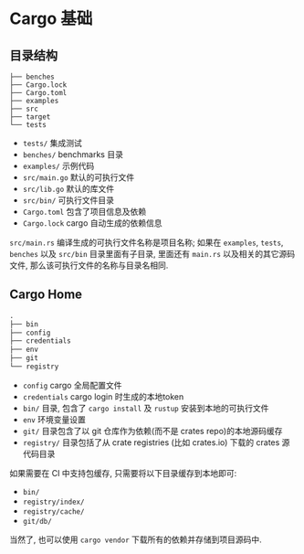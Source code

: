 # Cargo 基础

## 目录结构

```text
├── benches
├── Cargo.lock
├── Cargo.toml
├── examples
├── src
├── target
└── tests
```

- `tests/` 集成测试
- `benches/` benchmarks 目录
- `examples/` 示例代码
- `src/main.go` 默认的可执行文件
- `src/lib.go` 默认的库文件
- `src/bin/` 可执行文件目录
- `Cargo.toml` 包含了项目信息及依赖
- `Cargo.lock` cargo 自动生成的依赖信息

`src/main.rs` 编译生成的可执行文件名称是项目名称;
如果在 `examples`, `tests`, `benches` 以及 `src/bin` 目录里面有子目录, 里面还有
`main.rs` 以及相关的其它源码文件, 那么该可执行文件的名称与目录名相同.

## Cargo Home

```txt
.
├── bin
├── config
├── credentials
├── env
├── git
└── registry
```

- `config` cargo 全局配置文件
- `credentials` cargo login 时生成的本地token
- `bin/` 目录, 包含了 `cargo install` 及 `rustup` 安装到本地的可执行文件
- `env` 环境变量设置
- `git/` 目录包含了以 git 仓库作为依赖(而不是 crates repo)的本地源码缓存
- `registry/` 目录包括了从 crate registries (比如 crates.io) 下载的 crates 源代码目录

如果需要在 CI 中支持包缓存, 只需要将以下目录缓存到本地即可:

- `bin/`
- `registry/index/`
- `registry/cache/`
- `git/db/`

当然了, 也可以使用 `cargo vendor` 下载所有的依赖并存储到项目源码中.
